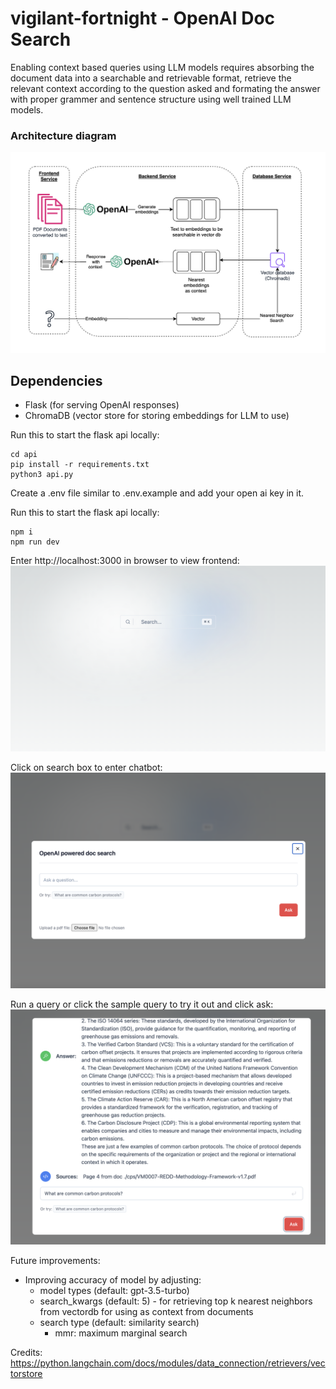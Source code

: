 # vigilant-fortnight - OpenAI Doc Search

Enabling context based queries using LLM models requires absorbing the document data into a searchable and retrievable format, retrieve the relevant context according to the question asked and formating the answer with proper grammer and sentence structure using well trained LLM models.

### Architecture diagram
![alt text](https://github.com/cyberbeam524/vigilant-fortnight/blob/main/imgs/architecture.png)

## Dependencies
- Flask (for serving OpenAI responses)
- ChromaDB (vector store for storing embeddings for LLM to use)

Run this to start the flask api locally:
```
cd api
pip install -r requirements.txt
python3 api.py
```

Create a .env file similar to .env.example and add your open ai key in it.

Run this to start the flask api locally:
```
npm i
npm run dev
```

Enter http://localhost:3000 in browser to view frontend:
![alt text](https://github.com/cyberbeam524/vigilant-fortnight/blob/main/imgs/landingpage.png)


Click on search box to enter chatbot:
![alt text](https://github.com/cyberbeam524/vigilant-fortnight/blob/main/imgs/chatbot.png)

Run a query or click the sample query to try it out and click ask:
![alt text](https://github.com/cyberbeam524/vigilant-fortnight/blob/main/imgs/queryexample.png)


Future improvements:
- Improving accuracy of model by adjusting:
    -  model types (default: gpt-3.5-turbo)
    - search_kwargs (default: 5) - for retrieving top k nearest neighbors from vectordb for using as context from documents
    - search type (default: similarity search)
        - mmr: maximum marginal search

Credits:
https://python.langchain.com/docs/modules/data_connection/retrievers/vectorstore